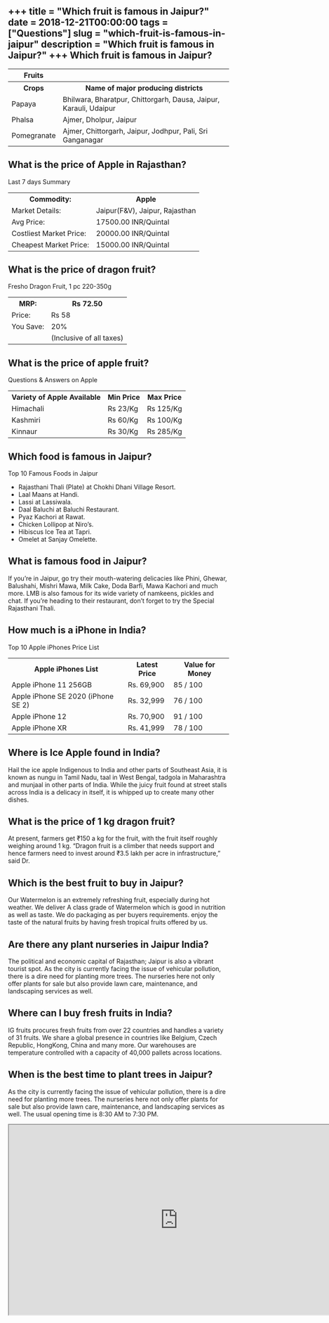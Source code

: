 +++
title = "Which fruit is famous in Jaipur?"
date = 2018-12-21T00:00:00
tags = ["Questions"]
slug = "which-fruit-is-famous-in-jaipur"
description = "Which fruit is famous in Jaipur?"
+++
Which fruit is famous in Jaipur?
--------------------------------

<table><tr><th>Fruits</th></tr><tr><th>Crops</th><th>Name of major producing districts</th></tr><tr><td>Papaya</td><td>Bhilwara, Bharatpur, Chittorgarh, Dausa, Jaipur, Karauli, Udaipur</td></tr><tr><td>Phalsa</td><td>Ajmer, Dholpur, Jaipur</td></tr><tr><td>Pomegranate</td><td>Ajmer, Chittorgarh, Jaipur, Jodhpur, Pali, Sri Ganganagar</td></tr></table>

What is the price of Apple in Rajasthan?
----------------------------------------

Last 7 days Summary

<table><tr><th>Commodity:</th><th>Apple</th></tr><tr><td>Market Details:</td><td>Jaipur(F&amp;V), Jaipur, Rajasthan</td></tr><tr><td>Avg Price:</td><td>17500.00 INR/Quintal</td></tr><tr><td>Costliest Market Price:</td><td>20000.00 INR/Quintal</td></tr><tr><td>Cheapest Market Price:</td><td>15000.00 INR/Quintal</td></tr></table>

What is the price of dragon fruit?
----------------------------------

Fresho Dragon Fruit, 1 pc 220-350g

<table><tr><th>MRP:</th><th>Rs 72.50</th></tr><tr><td>Price:</td><td>Rs 58</td></tr><tr><td>You Save:</td><td>20%</td></tr><tr><td></td><td>(Inclusive of all taxes)</td></tr></table>

What is the price of apple fruit?
---------------------------------

Questions &amp; Answers on Apple

<table><tr><th>Variety of Apple Available</th><th>Min Price</th><th>Max Price</th></tr><tr><td>Himachali</td><td>Rs 23/Kg</td><td>Rs 125/Kg</td></tr><tr><td>Kashmiri</td><td>Rs 60/Kg</td><td>Rs 100/Kg</td></tr><tr><td>Kinnaur</td><td>Rs 30/Kg</td><td>Rs 285/Kg</td></tr></table>

Which food is famous in Jaipur?
-------------------------------

Top 10 Famous Foods in Jaipur

- Rajasthani Thali (Plate) at Chokhi Dhani Village Resort.
- Laal Maans at Handi.
- Lassi at Lassiwala.
- Daal Baluchi at Baluchi Restaurant.
- Pyaz Kachori at Rawat.
- Chicken Lollipop at Niro’s.
- Hibiscus Ice Tea at Tapri.
- Omelet at Sanjay Omelette.

What is famous food in Jaipur?
------------------------------

If you’re in Jaipur, go try their mouth-watering delicacies like Phini, Ghewar, Balushahi, Mishri Mawa, Milk Cake, Doda Barfi, Mawa Kachori and much more. LMB is also famous for its wide variety of namkeens, pickles and chat. If you’re heading to their restaurant, don’t forget to try the Special Rajasthani Thali.

How much is a iPhone in India?
------------------------------

Top 10 Apple iPhones Price List

<table><tr><th>Apple iPhones List</th><th>Latest Price</th><th>Value for Money</th></tr><tr><td>Apple iPhone 11 256GB</td><td>Rs. 69,900</td><td>85 / 100</td></tr><tr><td>Apple iPhone SE 2020 (iPhone SE 2)</td><td>Rs. 32,999</td><td>76 / 100</td></tr><tr><td>Apple iPhone 12</td><td>Rs. 70,900</td><td>91 / 100</td></tr><tr><td>Apple iPhone XR</td><td>Rs. 41,999</td><td>78 / 100</td></tr></table>

Where is Ice Apple found in India?
----------------------------------

Hail the ice apple Indigenous to India and other parts of Southeast Asia, it is known as nungu in Tamil Nadu, taal in West Bengal, tadgola in Maharashtra and munjaal in other parts of India. While the juicy fruit found at street stalls across India is a delicacy in itself, it is whipped up to create many other dishes.

What is the price of 1 kg dragon fruit?
---------------------------------------

At present, farmers get ₹150 a kg for the fruit, with the fruit itself roughly weighing around 1 kg. “Dragon fruit is a climber that needs support and hence farmers need to invest around ₹3.5 lakh per acre in infrastructure,” said Dr.

Which is the best fruit to buy in Jaipur?
-----------------------------------------

Our Watermelon is an extremely refreshing fruit, especially during hot weather. We deliver A class grade of Watermelon which is good in nutrition as well as taste. We do packaging as per buyers requirements. enjoy the taste of the natural fruits by having fresh tropical fruits offered by us.

Are there any plant nurseries in Jaipur India?
----------------------------------------------

The political and economic capital of Rajasthan; Jaipur is also a vibrant tourist spot. As the city is currently facing the issue of vehicular pollution, there is a dire need for planting more trees. The nurseries here not only offer plants for sale but also provide lawn care, maintenance, and landscaping services as well.

Where can I buy fresh fruits in India?
--------------------------------------

IG fruits procures fresh fruits from over 22 countries and handles a variety of 31 fruits. We share a global presence in countries like Belgium, Czech Republic, HongKong, China and many more. Our warehouses are temperature controlled with a capacity of 40,000 pallets across locations.

When is the best time to plant trees in Jaipur?
-----------------------------------------------

As the city is currently facing the issue of vehicular pollution, there is a dire need for planting more trees. The nurseries here not only offer plants for sale but also provide lawn care, maintenance, and landscaping services as well. The usual opening time is 8:30 AM to 7:30 PM.

<iframe allow="accelerometer; autoplay; clipboard-write; encrypted-media; gyroscope; picture-in-picture" allowfullscreen="" class="__youtube_prefs__  epyt-is-override  no-lazyload" data-no-lazy="1" data-origheight="433" data-origwidth="770" data-skipgform_ajax_framebjll="" height="433" id="_ytid_57287" loading="lazy" src="https://www.youtube.com/embed/c9B63TchVXQ?enablejsapi=1&autoplay=0&cc_load_policy=0&cc_lang_pref=&iv_load_policy=1&loop=0&modestbranding=0&rel=1&fs=1&playsinline=0&autohide=2&theme=dark&color=red&controls=1&" title="YouTube player" width="770"></iframe>